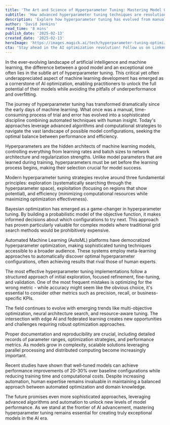 ```yaml
---
title: 'The Art and Science of Hyperparameter Tuning: Mastering Model Optimization in the AI Era'
subtitle: 'How advanced hyperparameter tuning techniques are revolutionizing AI model performance'
description: 'Explore how hyperparameter tuning has evolved from manual trial and error to a sophisticated discipline combining automated techniques with human insight. Learn about modern optimization strategies, emerging trends, and best practices for achieving optimal AI model performance.'
author: 'David Jenkins'
read_time: '8 mins'
publish_date: '2025-02-13'
created_date: '2025-02-13'
heroImage: 'https://images.magick.ai/tech/hyperparameter-tuning-optimization.jpg'
cta: 'Stay ahead in the AI optimization revolution! Follow us on LinkedIn for regular insights into cutting-edge hyperparameter tuning techniques and join a community of innovative ML practitioners!'
---
```


In the ever-evolving landscape of artificial intelligence and machine learning, the difference between a good model and an exceptional one often lies in the subtle art of hyperparameter tuning. This critical yet often underappreciated aspect of machine learning development has emerged as a cornerstone of AI optimization, enabling practitioners to unlock the full potential of their models while avoiding the pitfalls of underperformance and overfitting.

The journey of hyperparameter tuning has transformed dramatically since the early days of machine learning. What once was a manual, time-consuming process of trial and error has evolved into a sophisticated discipline combining automated techniques with human insight. Today's approaches leverage advanced algorithms and computational strategies to navigate the vast landscape of possible model configurations, seeking the optimal balance between performance and efficiency.

Hyperparameters are the hidden architects of machine learning models, controlling everything from learning rates and batch sizes to network architecture and regularization strengths. Unlike model parameters that are learned during training, hyperparameters must be set before the learning process begins, making their selection crucial for model success.

Modern hyperparameter tuning strategies revolve around three fundamental principles: exploration (systematically searching through the hyperparameter space), exploitation (focusing on regions that show potential), and efficiency (minimizing computational resources while maximizing optimization effectiveness).

Bayesian optimization has emerged as a game-changer in hyperparameter tuning. By building a probabilistic model of the objective function, it makes informed decisions about which configurations to try next. This approach has proven particularly valuable for complex models where traditional grid search methods would be prohibitively expensive.

Automated Machine Learning (AutoML) platforms have democratized hyperparameter optimization, making sophisticated tuning techniques accessible to a broader audience. These systems employ meta-learning approaches to automatically discover optimal hyperparameter configurations, often achieving results that rival those of human experts.

The most effective hyperparameter tuning implementations follow a structured approach of initial exploration, focused refinement, fine-tuning, and validation. One of the most frequent mistakes is optimizing for the wrong metric - while accuracy might seem like the obvious choice, it's essential to consider other metrics such as precision, recall, or business-specific KPIs.

The field continues to evolve with emerging trends like multi-objective optimization, neural architecture search, and resource-aware tuning. The intersection with edge AI and federated learning creates new opportunities and challenges requiring robust optimization approaches.

Proper documentation and reproducibility are crucial, including detailed records of parameter ranges, optimization strategies, and performance metrics. As models grow in complexity, scalable solutions leveraging parallel processing and distributed computing become increasingly important.

Recent studies have shown that well-tuned models can achieve performance improvements of 20-30% over baseline configurations while reducing training time and computational costs. Despite increasing automation, human expertise remains invaluable in maintaining a balanced approach between automated optimization and domain knowledge.

The future promises even more sophisticated approaches, leveraging advanced algorithms and automation to unlock new levels of model performance. As we stand at the frontier of AI advancement, mastering hyperparameter tuning remains essential for creating truly exceptional models in the AI era.